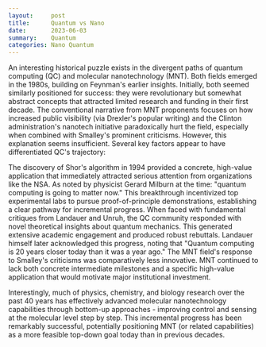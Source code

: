 ```yaml
---
layout:     post
title:      Quantum vs Nano
date:       2023-06-03
summary:    Quantum
categories: Nano Quantum
---
```

An interesting historical puzzle exists in the divergent paths of quantum computing (QC) and molecular nanotechnology (MNT). Both fields emerged in the 1980s, building on Feynman's earlier insights. Initially, both seemed similarly positioned for success: they were revolutionary but somewhat abstract concepts that attracted limited research and funding in their first decade.
The conventional narrative from MNT proponents focuses on how increased public visibility (via Drexler's popular writing) and the Clinton administration's nanotech initiative paradoxically hurt the field, especially when combined with Smalley's prominent criticisms. However, this explanation seems insufficient.
Several key factors appear to have differentiated QC's trajectory:

The discovery of Shor's algorithm in 1994 provided a concrete, high-value application that immediately attracted serious attention from organizations like the NSA. As noted by physicist Gerard Milburn at the time: "quantum computing is going to matter now."
This breakthrough incentivized top experimental labs to pursue proof-of-principle demonstrations, establishing a clear pathway for incremental progress.
When faced with fundamental critiques from Landauer and Unruh, the QC community responded with novel theoretical insights about quantum mechanics. This generated extensive academic engagement and produced robust rebuttals. Landauer himself later acknowledged this progress, noting that "Quantum computing is 20 years closer today than it was a year ago." The MNT field's response to Smalley's criticisms was comparatively less innovative.
MNT continued to lack both concrete intermediate milestones and a specific high-value application that would motivate major institutional investment.

Interestingly, much of physics, chemistry, and biology research over the past 40 years has effectively advanced molecular nanotechnology capabilities through bottom-up approaches - improving control and sensing at the molecular level step by step. This incremental progress has been remarkably successful, potentially positioning MNT (or related capabilities) as a more feasible top-down goal today than in previous decades.

